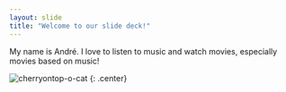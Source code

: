 ```yaml
---
layout: slide
title: "Welcome to our slide deck!"
---
```


My name is André.
I love to listen to music and watch movies, especially movies based on music!

![cherryontop-o-cat](https://octodex.github.com/images/cherryontop-o-cat.png)
{: .center}
